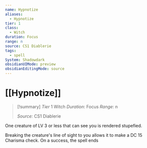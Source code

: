 ```yaml
---
name: Hypnotize
aliases:
  - Hypnotize
tier: 1
class:
  - Witch
duration: Focus
range: n
source: CS1 Diablerie
tags:
  - spell
System: Shadowdark
obsidianUIMode: preview
obsidianEditingMode: source
---
```








 # [[Hypnotize]]

>[!summary]
> *Tier* 1
> Witch
> *Duration*: Focus
> *Range*: n
> 
> *Source:* CS1 Diablerie

One creature of LV 3 or less that can see you is rendered stupefied. 

Breaking the creature's line of sight to you allows it to make a DC 15 Charisma check. On a success, the spell ends


